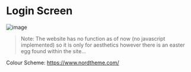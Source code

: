 # Login Screen
![image](https://github.com/bassmm/login-screen/assets/134802035/835d5a32-6e1c-4de2-9fc0-b832c2838ab9)

> Note: The website has no function as of now (no javascript implemented) so it is only for aesthetics however there is an easter egg found within the site...

Colour Scheme: https://www.nordtheme.com/
